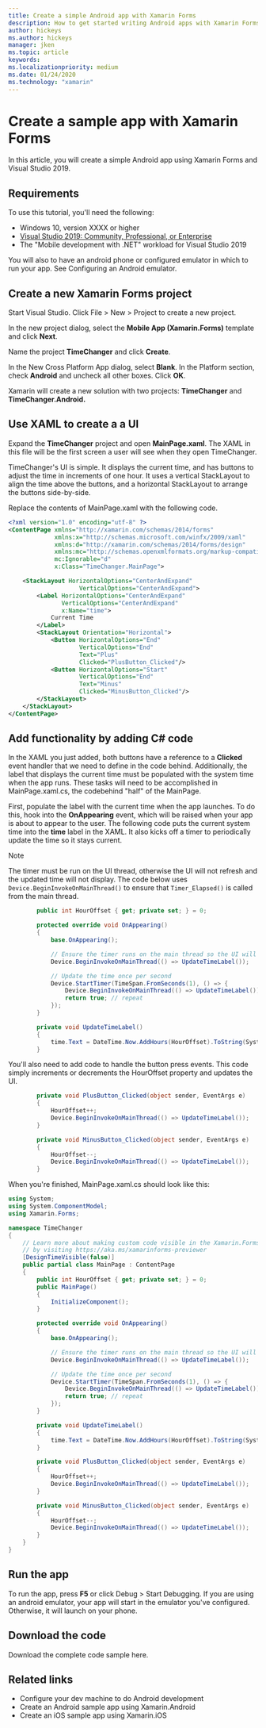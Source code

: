 ```yaml
---
title: Create a simple Android app with Xamarin Forms
description: How to get started writing Android apps with Xamarin Forms
author: hickeys 
ms.author: hickeys 
manager: jken
ms.topic: article
keywords: 
ms.localizationpriority: medium
ms.date: 01/24/2020
ms.technology: "xamarin"
---
```


# Create a sample app with Xamarin Forms

In this article, you will create a simple Android app using Xamarin Forms and Visual Studio 2019.

## Requirements

To use this tutorial, you'll need the following:

- Windows 10, version XXXX or higher
- [Visual Studio 2019: Community, Professional, or Enterprise](https://visualstudio.microsoft.com/downloads/)
- The "Mobile development with .NET" workload for Visual Studio 2019

You will also to have an android phone or configured emulator in which to run your app. See Configuring an Android emulator.

## Create a new Xamarin Forms project

Start Visual Studio. Click File > New > Project to create a new project.

In the new project dialog, select the **Mobile App (Xamarin.Forms)** template and click **Next**.

Name the project **TimeChanger** and click **Create**.

In the New Cross Platform App dialog, select **Blank**. In the Platform section, check **Android** and uncheck all other boxes. Click **OK**.

Xamarin will create a new solution with two projects: **TimeChanger** and **TimeChanger.Android.**

## Use XAML to create a a UI

Expand the **TimeChanger** project and open **MainPage.xaml**. The XAML in this file will be the first screen a user will see when they open TimeChanger.

TimeChanger's UI is simple. It displays the current time, and has buttons to adjust the time in increments of one hour. It uses a vertical StackLayout to align the time above the buttons, and a horizontal StackLayout to arrange the buttons side-by-side.

Replace the contents of MainPage.xaml with the following code.

```xml
<?xml version="1.0" encoding="utf-8" ?>
<ContentPage xmlns="http://xamarin.com/schemas/2014/forms"
             xmlns:x="http://schemas.microsoft.com/winfx/2009/xaml"
             xmlns:d="http://xamarin.com/schemas/2014/forms/design"
             xmlns:mc="http://schemas.openxmlformats.org/markup-compatibility/2006"
             mc:Ignorable="d"
             x:Class="TimeChanger.MainPage">

    <StackLayout HorizontalOptions="CenterAndExpand"
                    VerticalOptions="CenterAndExpand">
        <Label HorizontalOptions="CenterAndExpand"
               VerticalOptions="CenterAndExpand"
               x:Name="time">
            Current Time
        </Label>
        <StackLayout Orientation="Horizontal">
            <Button HorizontalOptions="End"
                    VerticalOptions="End"
                    Text="Plus"
                    Clicked="PlusButton_Clicked"/>
            <Button HorizontalOptions="Start"
                    VerticalOptions="End"
                    Text="Minus"
                    Clicked="MinusButton_Clicked"/>
        </StackLayout>
    </StackLayout>
</ContentPage>
```

## Add functionality by adding C# code

In the XAML you just added, both buttons have a reference to a **Clicked** event handler that we need to define in the code behind. Additionally, the label that displays the current time must be populated with the system time when the app runs. These tasks will need to be accomplished in MainPage.xaml.cs, the codebehind "half" of the MainPage.

First, populate the label with the current time when the app launches. To do this, hook into the **OnAppearing** event, which will be raised when your app is about to appear to the user. The following code puts the current system time into the **time** label in the XAML. It also kicks off a timer to periodically update the time so it stays current.

> [!NOTE]
> The timer must be run on the UI thread, otherwise the UI will not refresh and the updated time will not display. The code below uses `Device.BeginInvokeOnMainThread()` to ensure that `Timer_Elapsed()` is called from the main thread.

```csharp
        public int HourOffset { get; private set; } = 0;

        protected override void OnAppearing()
        {
            base.OnAppearing();

            // Ensure the timer runs on the main thread so the UI will get updated
            Device.BeginInvokeOnMainThread(() => UpdateTimeLabel());

            // Update the time once per second
            Device.StartTimer(TimeSpan.FromSeconds(1), () => {
                Device.BeginInvokeOnMainThread(() => UpdateTimeLabel());
                return true; // repeat
            });
        }

        private void UpdateTimeLabel()
        {
            time.Text = DateTime.Now.AddHours(HourOffset).ToString(System.Globalization.CultureInfo.CurrentUICulture);
        }
```

You'll also need to add code to handle the button press events. This code simply increments or decrements the HourOffset property and updates the UI.

```csharp
        private void PlusButton_Clicked(object sender, EventArgs e)
        {
            HourOffset++;
            Device.BeginInvokeOnMainThread(() => UpdateTimeLabel());
        }

        private void MinusButton_Clicked(object sender, EventArgs e)
        {
            HourOffset--;
            Device.BeginInvokeOnMainThread(() => UpdateTimeLabel());
        }
```

When you're finished, MainPage.xaml.cs should look like this:

```csharp
using System;
using System.ComponentModel;
using Xamarin.Forms;

namespace TimeChanger
{
    // Learn more about making custom code visible in the Xamarin.Forms previewer
    // by visiting https://aka.ms/xamarinforms-previewer
    [DesignTimeVisible(false)]
    public partial class MainPage : ContentPage
    {
        public int HourOffset { get; private set; } = 0;
        public MainPage()
        {
            InitializeComponent();
        }

        protected override void OnAppearing()
        {
            base.OnAppearing();

            // Ensure the timer runs on the main thread so the UI will get updated
            Device.BeginInvokeOnMainThread(() => UpdateTimeLabel());

            // Update the time once per second
            Device.StartTimer(TimeSpan.FromSeconds(1), () => {
                Device.BeginInvokeOnMainThread(() => UpdateTimeLabel());
                return true; // repeat
            });
        }

        private void UpdateTimeLabel()
        {
            time.Text = DateTime.Now.AddHours(HourOffset).ToString(System.Globalization.CultureInfo.CurrentUICulture);
        }

        private void PlusButton_Clicked(object sender, EventArgs e)
        {
            HourOffset++;
            Device.BeginInvokeOnMainThread(() => UpdateTimeLabel());
        }

        private void MinusButton_Clicked(object sender, EventArgs e)
        {
            HourOffset--;
            Device.BeginInvokeOnMainThread(() => UpdateTimeLabel());
        }
    }
}

```

## Run the app

To run the app, press **F5** or click Debug > Start Debugging. If you are using an android emulator, your app will start in the emulator you've configured. Otherwise, it will launch on your phone.

## Download the code

Download the complete code sample here.

## Related links

- Configure your dev machine to do Android development
- Create an Android sample app using Xamarin.Android
- Create an iOS sample app using Xamarin.iOS
